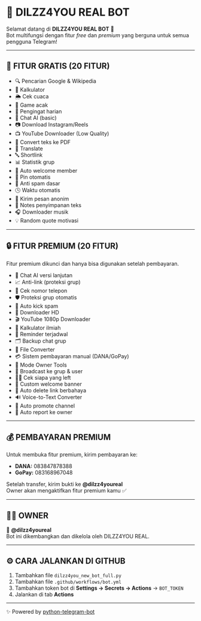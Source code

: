 # 🤖 DILZZ4YOU REAL BOT

Selamat datang di **DILZZ4YOU REAL BOT** 👋  
Bot multifungsi dengan fitur *free* dan *premium* yang berguna untuk semua pengguna Telegram!

---

## 🔹 FITUR GRATIS (20 FITUR)
- 🔍 Pencarian Google & Wikipedia  
- 🧮 Kalkulator  
- 🌦️ Cek cuaca  
- 🎲 Game acak  
- 📅 Pengingat harian  
- 🧠 Chat AI (basic)  
- 📷 Download Instagram/Reels  
- 📺 YouTube Downloader (Low Quality)  
- 📄 Convert teks ke PDF  
- 💬 Translate  
- 🔤 Shortlink  
- 📊 Statistik grup  
- 🔔 Auto welcome member  
- 📌 Pin otomatis  
- 🚫 Anti spam dasar  
- 🕓 Waktu otomatis  
- 💌 Kirim pesan anonim  
- 🧾 Notes penyimpanan teks  
- 🎧 Downloader musik  
- 💡 Random quote motivasi  

---

## 🔒 FITUR PREMIUM (20 FITUR)
Fitur premium dikunci dan hanya bisa digunakan setelah pembayaran.

- 🧠 Chat AI versi lanjutan  
- 📈 Anti-link (proteksi grup)  
- 🔎 Cek nomor telepon  
- 🛡️ Proteksi grup otomatis  
- 🔧 Auto kick spam  
- 📸 Downloader HD  
- 🎬 YouTube 1080p Downloader  
- 🧮 Kalkulator ilmiah  
- 📅 Reminder terjadwal  
- 🗂️ Backup chat grup  
- 💾 File Converter  
- 💳 Sistem pembayaran manual (DANA/GoPay)  
- 👑 Mode Owner Tools  
- 💬 Broadcast ke grup & user  
- 🕵️‍♂️ Cek siapa yang left  
- 🎉 Custom welcome banner  
- 🚫 Auto delete link berbahaya  
- 🔊 Voice-to-Text Converter  
- 📢 Auto promote channel  
- 📜 Auto report ke owner  

---

## 💰 PEMBAYARAN PREMIUM
Untuk membuka fitur premium, kirim pembayaran ke:  
- **DANA:** 083847878388  
- **GoPay:** 083168967048  

Setelah transfer, kirim bukti ke **@dilzz4youreal**  
Owner akan mengaktifkan fitur premium kamu ✅  

---

## 🧑‍💻 OWNER
👑 **@dilzz4youreal**  
Bot ini dikembangkan dan dikelola oleh DILZZ4YOU REAL.

---

## ⚙️ CARA JALANKAN DI GITHUB
1. Tambahkan file `dilzz4you_new_bot_full.py`  
2. Tambahkan file `.github/workflows/bot.yml`  
3. Tambahkan token bot di **Settings → Secrets → Actions** → `BOT_TOKEN`  
4. Jalankan di tab **Actions**

---

✨ Powered by [python-telegram-bot](https://python-telegram-bot.org/)
